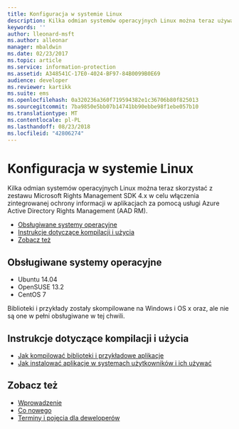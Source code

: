 ```yaml
---
title: Konfiguracja w systemie Linux
description: Kilka odmian systemów operacyjnych Linux można teraz używać zestawu Rights Management SDK 4.x.
keywords: ''
author: lleonard-msft
ms.author: alleonar
manager: mbaldwin
ms.date: 02/23/2017
ms.topic: article
ms.service: information-protection
ms.assetid: A348541C-17E0-4024-BF97-84B0099B0E69
audience: developer
ms.reviewer: kartikk
ms.suite: ems
ms.openlocfilehash: 0a320236a360f719594382e1c36706b80f825013
ms.sourcegitcommit: 7ba9850e5bb07b14741bb90ebbe98f1ebe057b10
ms.translationtype: MT
ms.contentlocale: pl-PL
ms.lasthandoff: 08/23/2018
ms.locfileid: "42806274"
---
```

# <a name="linux-setup"></a>Konfiguracja w systemie Linux

Kilka odmian systemów operacyjnych Linux można teraz skorzystać z zestawu Microsoft Rights Management SDK 4.x w celu włączenia zintegrowanej ochrony informacji w aplikacjach za pomocą usługi Azure Active Directory Rights Management (AAD RM).

- [Obsługiwane systemy operacyjne](#supported-operating-systems)
- [Instrukcje dotyczące kompilacji i użycia](#how-to-build-and-use)
- [Zobacz też](#see-also)

## <a name="supported-operating-systems"></a>Obsługiwane systemy operacyjne

- Ubuntu 14.04
- OpenSUSE 13.2
- CentOS 7

Biblioteki i przykłady zostały skompilowane na Windows i OS x oraz, ale nie są one w pełni obsługiwane w tej chwili.
 
## <a name="how-to-build-and-use"></a>Instrukcje dotyczące kompilacji i użycia

- [Jak kompilować biblioteki i przykładowe aplikacje](https://github.com/AzureAD/rms-sdk-for-cpp/wiki/How-to-Build)
- [Jak instalować aplikacje w systemach użytkowników i ich używać](https://github.com/AzureAD/rms-sdk-for-cpp/wiki/How-to-Use)

## <a name="see-also"></a>Zobacz też

- [Wprowadzenie](get-started.md)
- [Co nowego](release-notes.md)
- [Terminy i pojęcia dla deweloperów](core-concepts.md)
